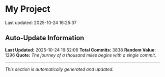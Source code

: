 # My Project


Last updated: 2025-10-24 16:25:37





































































































































































































































































































































































































































































































































































































































































































































































































































































































































































































































































































































































































































































































































































































































































































































































































































































































































































































































































































































































































































































































































































































































































































































































































































































































































































































































































































































































































































































































































































































































































































































































































































































































































































































































































































































































































































































































































































































































































































































































































































































































































































































































































































































































































## Auto-Update Information

**Last Updated:** 2025-10-24 16:52:09
**Total Commits:** 3838
**Random Value:** 1296
**Quote:** _The journey of a thousand miles begins with a single commit._

---
_This section is automatically generated and updated._